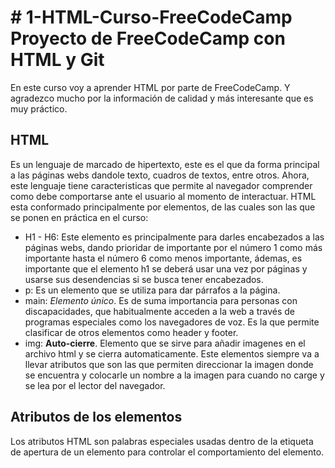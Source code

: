 <h1># 1-HTML-Curso-FreeCodeCamp
Proyecto de FreeCodeCamp con HTML y Git</h1>

En este curso voy a aprender HTML por parte de FreeCodeCamp. Y agradezco mucho por la información de calidad y más interesante que es muy práctico.

<h2>HTML</h2>
Es un lenguaje de marcado de hipertexto, este es el que da forma principal a las páginas webs dandole texto, cuadros de textos, entre otros. 
Ahora, este lenguaje tiene caracteristicas que permite al navegador comprender como debe comportarse ante el usuario al momento de interactuar.
HTML esta conformado principalmente por elementos, de las cuales son las que se ponen en práctica en el curso:

- H1 - H6: Este elemento es principalmente para darles encabezados a las páginas webs, dando prioridar de importante por el número 1 como más importante hasta el número 6 como menos importante, ádemas, es importante que el elemento h1 se deberá usar una vez por páginas y usarse sus desendencias si se busca tener encabezados.
- p: Es un elemento que se utiliza para dar párrafos a la página.
- main: <em>Elemento único</em>. Es de suma importancia para personas con discapacidades, que habitualmente acceden a la web a través de programas especiales como los navegadores de voz. Es la que permite clasificar de otros elementos como header y footer.
- img: <strong>Auto-cierre</strong>. Elemento que se sirve para añadir imagenes en el archivo html y se cierra automaticamente. Este elementos siempre va a llevar atributos que son las que permiten direccionar la imagen donde se encuentra y colocarle un nombre a la imagen para cuando no carge y se lea por el lector del navegador.


<h2>Atributos de los elementos</h2>
Los atributos HTML son palabras especiales usadas dentro de la etiqueta de apertura de un elemento para controlar el comportamiento del elemento.
